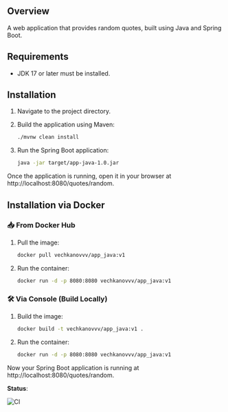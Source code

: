 ## Overview
A web application that provides random quotes, built using Java and Spring Boot.

## Requirements
- JDK 17 or later must be installed.

## Installation

1. Navigate to the project directory.

2. Build the application using Maven:
   ```bash
   ./mvnw clean install

3. Run the Spring Boot application:
    ```bash
   java -jar target/app-java-1.0.jar

Once the application is running, open it in your browser at http://localhost:8080/quotes/random.

## Installation via Docker

### 📥 From Docker Hub
1. Pull the image:
   ```bash
   docker pull vechkanovvv/app_java:v1
   
2. Run the container:
   ```bash
   docker run -d -p 8080:8080 vechkanovvv/app_java:v1
### 🛠️ Via Console (Build Locally)
1. Build the image:
   ```bash
   docker build -t vechkanovvv/app_java:v1 .
2. Run the container:
   ```bash
   docker run -d -p 8080:8080 vechkanovvv/app_java:v1

Now your Spring Boot application is running at http://localhost:8080/quotes/random.

**Status**:

![CI](https://github.com/VechkanovVV/S25-core-course-labs/actions/workflows/java.yml/badge.svg)
